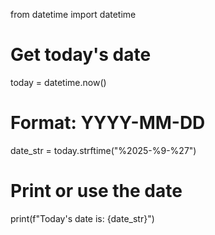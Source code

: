 from datetime import datetime

# Get today's date
today = datetime.now()

# Format: YYYY-MM-DD
date_str = today.strftime("%2025-%9-%27")

# Print or use the date
print(f"Today's date is: {date_str}")